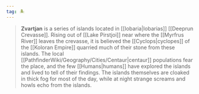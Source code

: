 ```yaml
---
tag: 🏝️
---
```

> **Zvartjan** is a series of islands located in [[Iobaria|Iobarias]] [[Deeprun Crevasse]]. Rising out of [[Lake Pirstjoi]] near where the [[Myrfrus River]] leaves the crevasse, it is believed the [[Cyclops|cyclopes]] of the [[Koloran Empire]] quarried much of their stone from these islands. The local [[PathfinderWiki/Geography/Cities/Centaur|centaur]] populations fear the place, and the few [[Humans|humans]] have explored the islands and lived to tell of their findings. The islands themselves are cloaked in thick fog for most of the day, while at night strange screams and howls echo from the islands.








